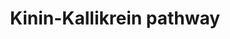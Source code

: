 ---
annotations:
- id: PW:0000526
  parent: classic metabolic pathway
  type: Pathway Ontology
  value: kallikrein-kinin cascade pathway
authors:
- Ariajadhav
- Marvin M2
- Eweitz
description: Kinin Kallikrein Pathway for Bradykinin formation
last-edited: 2021-05-25
organisms:
- Homo sapiens
redirect_from:
- /index.php/Pathway:WP5089
- /instance/WP5089
- /instance/WP5089_rr118192
revision: r118192
schema-jsonld:
- '@context': https://schema.org/
  '@id': https://wikipathways.github.io/pathways/WP5089.html
  '@type': Dataset
  creator:
    '@type': Organization
    name: WikiPathways
  description: Kinin Kallikrein Pathway for Bradykinin formation
  keywords:
  - BDKRB1
  - BDKRB2
  - Bradykinin
  - CPN1
  - Coagulation factor XII
  - KLKB1
  - Kininogen-1
  - SERPING1
  - des-arg(9) bradykinin
  license: CC0
  name: Kinin-Kallikrein pathway
seo: CreativeWork
title: Kinin-Kallikrein pathway
wpid: WP5089
---